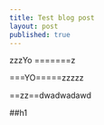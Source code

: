 ```yaml
---
title: Test blog post
layout: post
published: true
---
```

zzzYo
=======z

===YO=====zzzzz

==zz==dwadwadawd

##h1